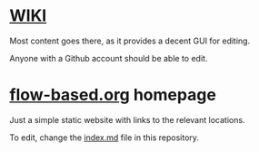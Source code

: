 # [WIKI](https://github.com/flowbased/flowbased.org/wiki)

Most content goes there, as it provides a decent GUI for editing.

Anyone with a Github account should be able to edit.

# [flow-based.org](https://flow-based.org) homepage

Just a simple static website with links to the relevant locations.

To edit, change the [index.md](./index.md) file in this repository.
